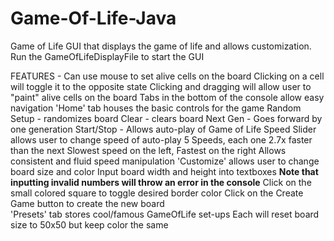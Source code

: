 # Game-Of-Life-Java

Game of Life GUI that displays the game of life and allows customization.
Run the GameOfLifeDisplayFile to start the GUI
	  
FEATURES -
	Can use mouse to set alive cells on the board
		Clicking on a cell will toggle it to the opposite state
		Clicking and dragging will allow user to "paint" alive cells on the board
	Tabs in the bottom of the console allow easy navigation
		'Home' tab houses the basic controls for the game
			Random Setup - randomizes board
			Clear - clears board
			Next Gen - Goes forward by one generation
			Start/Stop - Allows auto-play of Game of Life
			Speed Slider allows user to change speed of auto-play
			5 Speeds, each one 2.7x faster than the next
			Slowest speed on the left, Fastest on the right
				Allows consistent and fluid speed manipulation
		'Customize' allows user to change board size and color 
			Input board width and height into textboxes
				**Note that inputting invalid numbers will throw an error in the console**
			Click on the small colored square to toggle desired border color
			Click on the Create Game button to create the new board		
		'Presets' tab stores cool/famous GameOfLife set-ups
			Each will reset board size to 50x50 but keep color the same 
	 
